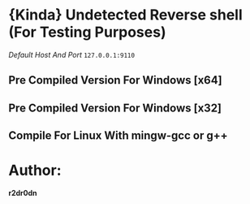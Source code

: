 # {Kinda} Undetected Reverse shell (For Testing Purposes)

_Default Host And Port_
`127.0.0.1:9110`
## Pre Compiled Version For Windows [x64]
## Pre Compiled Version For Windows [x32]

## Compile For Linux With mingw-gcc or g++

# Author: 
__r2dr0dn__
